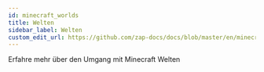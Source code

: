 ```yaml
---
id: minecraft_worlds
title: Welten
sidebar_label: Welten
custom_edit_url: https://github.com/zap-docs/docs/blob/master/en/minecraft_worlds.md
---
```


Erfahre mehr über den Umgang mit Minecraft Welten